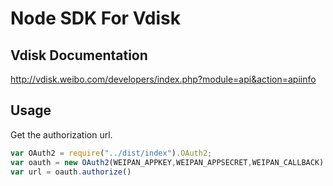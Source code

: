 # Node SDK For Vdisk

## Vdisk Documentation

http://vdisk.weibo.com/developers/index.php?module=api&action=apiinfo

## Usage

Get the authorization url.

```javascript
var OAuth2 = require("../dist/index").OAuth2;
var oauth = new OAuth2(WEIPAN_APPKEY,WEIPAN_APPSECRET,WEIPAN_CALLBACK)
var url = oauth.authorize()
```





